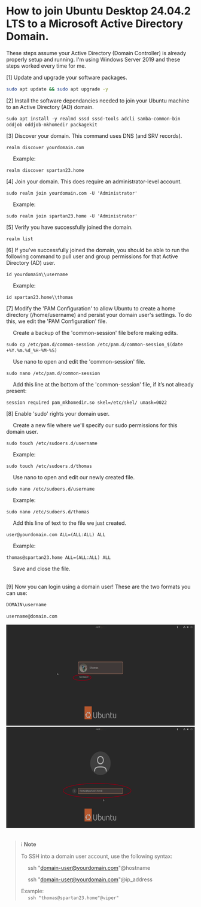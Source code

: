 # How to join Ubuntu Desktop 24.04.2 LTS to a Microsoft Active Directory Domain.

These steps assume your Active Directory (Domain Controller) is already properly setup and running. I'm using Windows Server 2019 and these steps worked every time for me. <br>

[1] Update and upgrade your software packages.

```bash
sudo apt update && sudo apt upgrade -y
```

[2] Install the software dependancies needed to join your Ubuntu machine to an Active Directory (AD) domain. <br>

	sudo apt install -y realmd sssd sssd-tools adcli samba-common-bin oddjob oddjob-mkhomedir packagekit

[3] Discover your domain. This command uses DNS (and SRV records). <br>

	realm discover yourdomain.com

&emsp; Example: <br>
	
 	realm discover spartan23.home

[4] Join your domain. This does require an administrator-level account. <br>

	sudo realm join yourdomain.com -U 'Administrator'

&emsp; Example:

 	sudo realm join spartan23.home -U 'Administrator'

[5] Verify you have successfully joined the domain. <br>

	realm list

[6] If you've successfully joined the domain, you should be able to run the following command to pull user and group permissions for that Active Directory (AD) user. <br>

	id yourdomain\\username

&emsp; Example: <br>

	id spartan23.home\\thomas

[7] Modify the 'PAM Configuration' to allow Ubuntu to create a home directory (/home/username) and persist your domain user's settings. To do this, we edit the 'PAM Configuration' file. <br>

&emsp; Create a backup of the 'common-session' file before making edits. <br>

	sudo cp /etc/pam.d/common-session /etc/pam.d/common-session_$(date +%Y.%m.%d_%H-%M-%S)

&emsp; Use nano to open and edit the 'common-session' file. <br>

	sudo nano /etc/pam.d/common-session

&emsp; Add this line at the bottom of the 'common-session' file, if it’s not already present: <br>

	session required pam_mkhomedir.so skel=/etc/skel/ umask=0022

[8] Enable 'sudo' rights your domain user. <br>

&emsp; Create a new file where we'll specify our sudo permissions for this domain user. <br>

	sudo touch /etc/sudoers.d/username

&emsp; Example: <br>

	sudo touch /etc/sudoers.d/thomas

&emsp; Use nano to open and edit our newly created file. <br>

	sudo nano /etc/sudoers.d/username

&emsp; Example: <br>

 	sudo nano /etc/sudoers.d/thomas

&emsp; Add this line of text to the file we just created. <br>

	user@yourdomain.com ALL=(ALL:ALL) ALL

&emsp; Example: <br>

	thomas@spartan23.home ALL=(ALL:ALL) ALL

&emsp; Save and close the file. <br>
<br>

[9] Now you can login using a domain user! These are the two formats you can use: <br>

```bash
DOMAIN\username
```
```bash
username@domain.com
```

<a href="./Icons%20and%20Screenshots/Screenshot%202025-07-29%20120809%20v2.png">
  <img src="./Icons%20and%20Screenshots/Screenshot%202025-07-29%20120809%20v2.png" height="270"/>
</a><br>

<a href="./Icons%20and%20Screenshots/Screenshot%202025-07-29%20120850%20v2.png">
  <img src="./Icons%20and%20Screenshots/Screenshot%202025-07-29%20120850%20v2.png" height="270"/>
</a><br>
<br>

> ℹ️ **Note** <br>
>
> To SSH into a domain user account, use the following syntax:
>
> &emsp; ssh "domain-user@yourdomain.com"@hostname
>
> &emsp; ssh "domain-user@yourdomain.com"@ip_address
> 
> Example: <br>
> &emsp; ```ssh "thomas@spartan23.home"@viper"```
